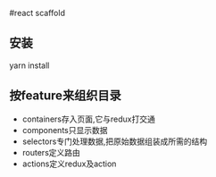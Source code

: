 #react scaffold

## 安装
yarn install

## 按feature来组织目录
- containers存入页面,它与redux打交通
- components只显示数据
- selectors专门处理数据,把原始数据组装成所需的结构
- routers定义路由
- actions定义redux及action